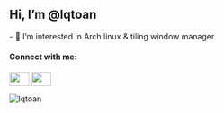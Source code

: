 <h2> Hi, I’m @lqtoan </h2>
- 👀 I’m interested in Arch linux & tiling window manager

#### Connect with me: ####

<a href="https://www.facebook.com/lqtoann/"><img align="center" src="https://cdn.jsdelivr.net/npm/simple-icons@3.0.1/icons/facebook.svg" height="25" width="35" /></a>
<a href="https://www.instagram.com/lqtoan.archlinux/"><img align="center" src="https://cdn.jsdelivr.net/npm/simple-icons@3.0.1/icons/instagram.svg" height="25" width="35" /></a>

<!---
lqtoan/lqtoan is a ✨ special ✨ repository because its `README.md` (this file) appears on your GitHub profile.
You can click the Preview link to take a look at your changes.
--->
<p align="left">
  <img src="https://github-readme-stats.vercel.app/api/top-langs?username=lqtoan&show_icons=true&locale=en&theme=nord" alt="lqtoan" />
</p>
